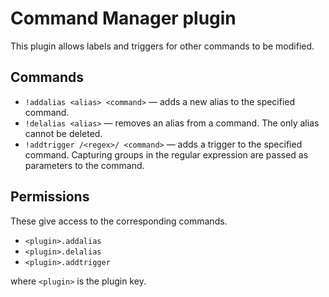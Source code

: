 Command Manager plugin
======================

This plugin allows labels and triggers for other commands to be modified.

Commands
--------

* `!addalias <alias> <command>` — adds a new alias to the specified command.
* `!delalias <alias>` — removes an alias from a command. The only alias cannot be deleted.
* `!addtrigger /<regex>/ <command>` — adds a trigger to the specified command. Capturing groups in the regular expression are passed as parameters to the command.

Permissions
-----------

These give access to the corresponding commands.

* `<plugin>.addalias`
* `<plugin>.delalias`
* `<plugin>.addtrigger`

where `<plugin>` is the plugin key.
